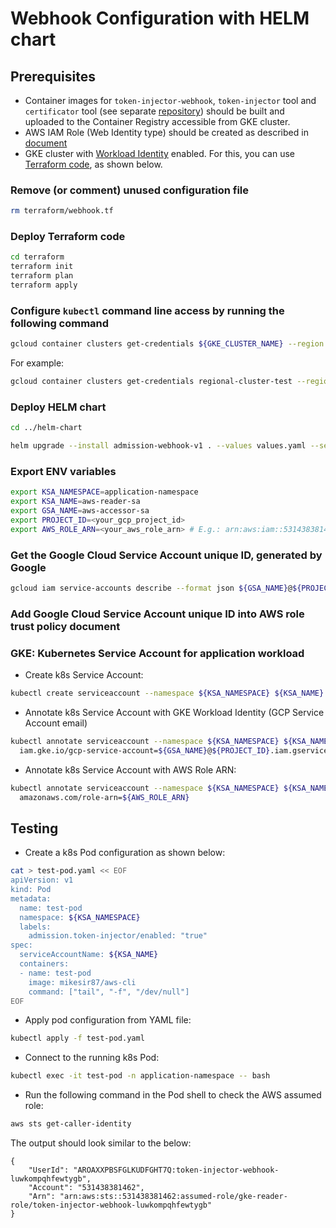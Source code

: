 # Webhook Configuration with HELM chart

## Prerequisites
- Container images for `token-injector-webhook`, `token-injector` tool and `certificator` tool (see separate [repository](https://github.com/ealebed/admission-webhook-certificator)) should be built and uploaded to the Container Registry accessible from GKE cluster.
- AWS IAM Role (Web Identity type) should be created as described in [document](aws_role_creation.md)
- GKE cluster with [Workload Identity](https://cloud.google.com/kubernetes-engine/docs/how-to/workload-identity) enabled. For this, you can use [Terraform code](../terraform/), as shown below.

### Remove (or comment) unused configuration file
```bash
rm terraform/webhook.tf
```

### Deploy Terraform code
```bash
cd terraform
terraform init
terraform plan
terraform apply
```

### Configure `kubectl` command line access by running the following command
```bash
gcloud container clusters get-credentials ${GKE_CLUSTER_NAME} --region ${GCP_REGION} --project ${PROJECT_ID}
```
For example:
```bash
gcloud container clusters get-credentials regional-cluster-test --region us-west1 --project ylebi-rnd
```

### Deploy HELM chart
```bash
cd ../helm-chart
```

```bash
helm upgrade --install admission-webhook-v1 . --values values.yaml --set apiserverCABundle=$(kubectl config view --raw --minify --flatten -o jsonpath='{.clusters[].cluster.certificate-authority-data}') --namespace webhook
```

### Export ENV variables
```bash
export KSA_NAMESPACE=application-namespace
export KSA_NAME=aws-reader-sa
export GSA_NAME=aws-accessor-sa
export PROJECT_ID=<your_gcp_project_id>
export AWS_ROLE_ARN=<your_aws_role_arn> # E.g.: arn:aws:iam::531438381462:role/gke-reader-role
```

### Get the Google Cloud Service Account unique ID, generated by Google
```bash
gcloud iam service-accounts describe --format json ${GSA_NAME}@${PROJECT_ID}.iam.gserviceaccount.com  | jq -r '.uniqueId'
```

### Add Google Cloud Service Account unique ID into AWS role trust policy document

### GKE: Kubernetes Service Account for application workload
- Create k8s Service Account:
```bash
kubectl create serviceaccount --namespace ${KSA_NAMESPACE} ${KSA_NAME}
```

- Annotate k8s Service Account with GKE Workload Identity (GCP Service Account email)
```bash
kubectl annotate serviceaccount --namespace ${KSA_NAMESPACE} ${KSA_NAME} \
  iam.gke.io/gcp-service-account=${GSA_NAME}@${PROJECT_ID}.iam.gserviceaccount.com
```

- Annotate k8s Service Account with AWS Role ARN:
```bash
kubectl annotate serviceaccount --namespace ${KSA_NAMESPACE} ${KSA_NAME} \
  amazonaws.com/role-arn=${AWS_ROLE_ARN}
```

## Testing
- Create a k8s Pod configuration as shown below:
```bash
cat > test-pod.yaml << EOF
apiVersion: v1
kind: Pod
metadata:
  name: test-pod
  namespace: ${KSA_NAMESPACE}
  labels:
    admission.token-injector/enabled: "true"
spec:
  serviceAccountName: ${KSA_NAME}
  containers:
  - name: test-pod
    image: mikesir87/aws-cli
    command: ["tail", "-f", "/dev/null"]
EOF
```

- Apply pod configuration from YAML file:
```bash
kubectl apply -f test-pod.yaml
```

- Connect to the running k8s Pod:
```bash
kubectl exec -it test-pod -n application-namespace -- bash
```

- Run the following command in the Pod shell to check the AWS assumed role:
```bash
aws sts get-caller-identity
```

The output should look similar to the below:
```text
{
    "UserId": "AROAXXPBSFGLKUDFGHT7Q:token-injector-webhook-luwkompqhfewtygb",
    "Account": "531438381462",
    "Arn": "arn:aws:sts::531438381462:assumed-role/gke-reader-role/token-injector-webhook-luwkompqhfewtygb"
}
```
